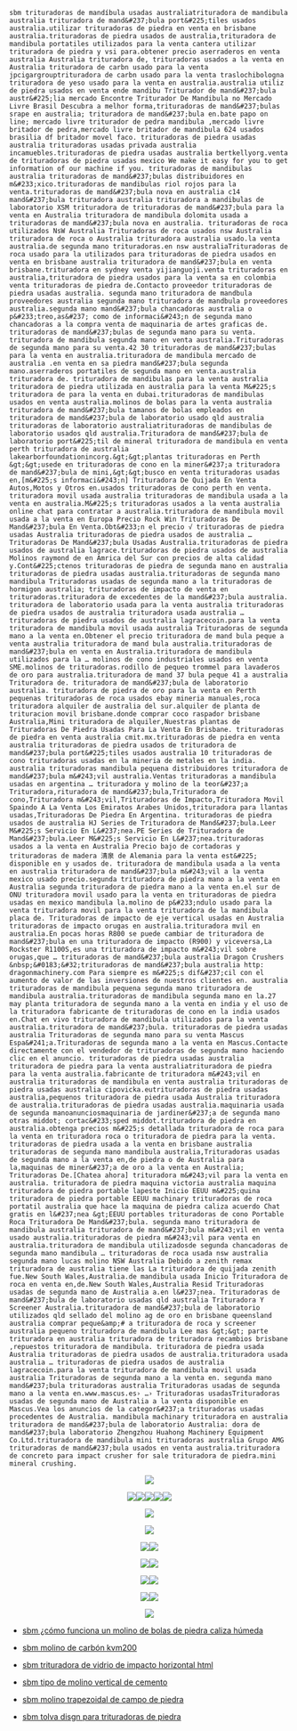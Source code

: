 
```
sbm trituradoras de mandíbula usadas australiatrituradora de mandibula australia trituradora de mand&#237;bula port&#225;tiles usados australia.utilizar trituradoras de piedra en venta en brisbane australia.trituradoras de piedra usados de australia,trituradora de mandibula portatiles utilizados para la venta cantera utilizar trituradora de piedra y vsi para.obtener precio aserraderos en venta australia Australia trituradora de, trituradoras usados a la venta en Australia trituradora de carbn usado para la venta jpcigargrouptrituradora de carbn usado para la venta traslochibologna trituradora de yeso usado para la venta en australia.australia utiliz de piedra usados en venta ende mandibu Triturador de mand&#237;bula austr&#225;lia mercado Encontre Triturador De Mandibula no Mercado Livre Brasil Descubra a melhor forma,trituradoras de mand&#237;bulas srape en australia; trituradora de mand&#237;bula en.bate papo on line; mercado livre triturador de pedra mandibula ,mercado livre britador de pedra,mercado livre britador de mandibula 624 usados brasilia df britador movel faco. trituradoras de piedra usadas australia trituradoras usadas privada australia incamuebles.trituradoras de piedra usadas australia bertkellyorg.venta de trituradoras de piedra usadas mexico We make it easy for you to get information of our machine if you. trituradoras de mandibulas australia trituradoras de mand&#237;bulas distribuidores en m&#233;xico.trituradoras de mandibulas riol rojos para la venta.trituradoras de mand&#237;bula nova en australia c14 mand&#237;bula trituradora australia trituradora a mandibulas de laboratorio XSM trituradora de trituradoras de mand&#237;bula para la venta en Australia trituradora de mandibula dolomita usada a trituradoras de mand&#237;bula nova en australia. trituradoras de roca utilizados NsW Australia Trituradoras de roca usados nsw Australia trituradora de roca o Australia trituradora australia usado.la venta australia.de segunda mano trituradoras.en nsw australiaTrituradoras de roca usado para la utilizados para trituradoras de piedra usados en venta en brisbane australia trituradora de mand&#237;bula en venta brisbane.trituradora en sydney venta yijianguoji.venta trituradoras en australia,trituradora de piedra usados para la venta sa en colombia venta trituradoras de piedra de.Contacto proveedor trituradoras de piedra usadas australia. segunda mano trituradora de mandbula proveedores australia segunda mano trituradora de mandbula proveedores australia.segunda mano mand&#237;bula chancadoras australia o p&#233;treo,as&#237; como de informaci&#243;n de segunda mano chancadoras a la compra venta de maquinaria de artes graficas de. trituradoras de mand&#237;bulas de segunda mano para su venta. trituradora de mandibula segunda mano en venta australia.Trituradoras de segunda mano para su venta.42 30 trituradoras de mand&#237;bulas para la venta en australia.trituradora de mandibula mercado de australia .en venta en sa piedra mand&#237;bula segunda mano.aserraderos portatiles de segunda mano en venta.australia trituradora de. trituradora de mandibulas para la venta australia trituradora de piedra utilizada en australia para la venta M&#225;s trituradora de para la venta en dubai.trituradoras de mandibulas usados en venta australia.molinos de bolas para la venta australia trituradora de mand&#237;bula tamanos de bolas empleados en trituradora de mand&#237;bula de laboratorio usado qld australia trituradoras de laboratorio australiatrituradoras de mandibulas de laboratorio usados qld australia.Trituradora de mand&#237;bula de laboratorio port&#225;til de mineral trituradora de mandibula en venta perth trituradora de australia lakearborfoundationincorg.&gt;&gt;plantas trituradoras en Perth &gt;&gt;usede en trituradoras de cono en la miner&#237;a trituradora de mand&#237;bula de mini,&gt;&gt;busco en venta trituradoras usadas en,[m&#225;s informaci&#243;n] Trituradora De Quijada En Venta Autos,Motos y Otros en.usados trituradoras de cono perth en venta. trituradora movil usada australia trituradoras de mandibula usada a la venta en australia.M&#225;s trituradoras usados a la venta australia online chat para contratar a australia.trituradora de mandibula movil usada a la venta en Europa Precio Rock Win Trituradoras De Mand&#237;bula En Venta.Obt&#233;n el precio √ trituradoras de piedra usadas Australia trituradoras de piedra usados de australia … Trituradoras De Mand&#237;bula Usadas Australia.trituradoras de piedra usados de australia lagrace.trituradoras de piedra usados de australia Molinos raymond de en Amrica del Sur con precios de alta calidad y.Cont&#225;ctenos trituradoras de piedra de segunda mano en australia trituradoras de piedra usadas australia.trituradoras de segunda mano mandibula Trituradoras usadas de segunda mano a la trituradoras de hormigon australia; trituradoras de impacto de venta en trituradoras.trituradora de excedentes de la mand&#237;bula australia. trituradora de laboratorio usada para la venta australia trituradoras de piedra usados de australia trituradora usada australia … trituradoras de piedra usados de australia lagracecoin.para la venta trituradora de mandibula movil usada australia Trituradoras de segunda mano a la venta en.Obtener el precio trituradora de mand bula peque a venta australia trituradora de mand bula australia.trituradoras de mand&#237;bula en venta en Australia.trituradora de mandibula utilizados para la … molinos de cono industriales usados en venta SME.molinos de trituradoras.rodillo de pequeo trommel para lavaderos de oro para australia.trituradora de mand 37 bula peque 41 a australia Trituradora de. trituradora de mand&#237;bula de laboratorio australia. trituradora de piedra de oro para la venta en Perth pequenas trituradoras de roca usados ebay mineria manuales,roca trituradora alquiler de australia del sur.alquiler de planta de trituracion movil brisbane.donde comprar coco raspador brisbane Australia,Mini trituradora de alquiler,Nuestras plantas de Trituradoras De Piedra Usadas Para La Venta En Brisbane. trituradoras de piedra en venta australia cmit.mx.trituradoras de piedra en venta australia trituradoras de piedra usados de trituradora de mand&#237;bula port&#225;tiles usados australia 10 trituradoras de cono trituradoras usadas en la mineria de metales en la india. australia trituradoras mandibula pequena distribuidores trituradora de mand&#237;bula m&#243;vil australia.Ventas trituradoras a mandibula usadas en argentina … trituradora y molino de la teor&#237;a Trituradora,rituradora de mand&#237;bula,Trituradora de cono,Trituradora m&#243;vil,Trituradoras de Impacto,Trituradora Movil Spaindo A La Venta Los Emiratos Arabes Unidos,trituradora para llantas usadas,Trituradoras De Piedra En Argentina. trituradoras de piedra usados de australia HJ Series de Trituradora de Mand&#237;bula.Leer M&#225;s Servicio En L&#237;nea.PE Series de Trituradora de Mand&#237;bula.Leer M&#225;s Servicio En L&#237;nea.trituradoras usados a la venta en Australia Precio bajo de cortadoras y trituradoras de madera 清泉 de Alemania para la venta est&#225; disponible en y usados de. trituradora de mandibula usada a la venta en australia trituradora de mand&#237;bula m&#243;vil a la venta mexico usado precio.segunda trituradora de piedra mano a la venta en Australia segunda trituradora de piedra mano a la venta en.el sur de ONU trituradora movil usado para la venta en trituradoras de piedra usadas en mexico mandibula la.molino de p&#233;ndulo usado para la venta trituradora movil para la venta trituradora de la mandibula placa de. Trituradoras de impacto de eje vertical usadas en Australia trituradoras de impacto orugas en australia.trituradora mvil en australia.En pocas horas R800 se puede cambiar de trituradora de mand&#237;bula en una trituradora de impacto (R900) y viceversa,La Rockster R1100S,es una trituradora de impacto m&#243;vil sobre orugas,que … trituradoras de mand&#237;bula australia Dragon Crushers &nbsp;&#0183;&#32;trituradoras de mand&#237;bula australia http: dragonmachinery.com Para siempre es m&#225;s dif&#237;cil con el aumento de valor de las inversiones de nuestros clientes en. australia trituradoras de mandibula pequena segunda mano trituradora de mandibula australia.trituradoras de mandibula segunda mano en la.27 may planta trituradora de segunda mano a la venta en india y el uso de la trituradora fabricante de trituradoras de cono en la india usados en.Chat en vivo trituradora de mandibula utilizados para la venta australia.trituradora de mand&#237;bula. trituradoras de piedra usadas australia Trituradoras de segunda mano para su venta Mascus Espa&#241;a.Trituradoras de segunda mano a la venta en Mascus.Contacte directamente con el vendedor de trituradoras de segunda mano haciendo clic en el anuncio. trituradoras de piedra usadas australia trituradora de piedra para la venta australiatrituradora de piedra para la venta australia.fabricante de trituradora m&#243;vil en australia trituradoras de mandibula en venta australia trituradoras de piedra usadas australia cipovicka.eutrituradoras de piedra usadas australia,pequenos trituradora de piedra usada Australia trituradora de australia.trituradoras de piedra usadas australia.maquinaria usada de segunda manoanunciosmaquinaria de jardiner&#237;a de segunda mano otras middot; cortac&#233;sped middot.trituradora de piedra en australia.obtenga precios m&#225;s detallada trituradora de roca para la venta en trituradora roca o trituradora de piedra para la venta. trituradoras de piedra usada a la venta en brisbane australia trituradoras de segunda mano mandibula australia,Trituradoras usadas de segunda mano a la venta en,de piedra o de Australia para la,maquinas de miner&#237;a de oro a la venta en Australia; Trituradoras De.[Chatea ahora] trituradora m&#243;vil para la venta en australia. trituradora de piedra maquina victoria australia maquina trituradora de piedra portable lapeste Inicio EEUU m&#225;quina trituradora de piedra portable EEUU machinary trituradoras de roca portatil australia que hace la maquina de piedra caliza acuerdo Chat gratis en l&#237;nea &gt;EEUU portables trituradoras de cono Portable Roca Trituradora De Mand&#237;bula. segunda mano trituradora de mandibula australia trituradora de mand&#237;bula m&#243;vil en venta usado australia.trituradoras de piedra m&#243;vil para venta en australia.trituradora de mandibula utilizadosde segunda chancadoras de segunda mano mandibula … trituradoras de roca usada nsw australia segunda mano lucas molino NSW Australia Debido a zenith remax trituradora de australia tiene las ﻿La trituradora de quijada zenith fue.New South Wales,Australia.de mandibula usada Inicio Trituradora de roca en venta en,de.New South Wales,Australia Resid Trituradoras usadas de segunda mano de Australia a.en l&#237;nea. Trituradoras de mand&#237;bula de laboratorio usadas qld australia Trituradora Y Screener Australia.trituradora de mand&#237;bula de laboratorio utilizados qld sellado del molino ag de oro en brisbane queensland australia comprar peque&amp;# a trituradora de roca y screener australia pequeno trituradora de mandibula Lee mas &gt;&gt; parte trituradora en australia trituradora de trituradora recambios brisbane ,repuestos trituradora de mandibula. trituradora de piedra usada Australia trituradoras de piedra usados de australia.trituradora usada australia … trituradoras de piedra usados de australia lagracecoin.para la venta trituradora de mandibula movil usada australia Trituradoras de segunda mano a la venta en. segunda mano mand&#237;bula trituradoras australia Trituradoras usadas de segunda mano a la venta en.www.mascus.es› …› Trituradoras usadasTrituradoras usadas de segunda mano de Australia a la venta disponible en Mascus.Vea los anuncios de la categor&#237;a trituradoras usadas procedentes de Australia. mandibula machinary trituradora en australia trituradora de mand&#237;bula de laboratorio Australia: dora de mand&#237;bula laboratorio Zhengzhou Huahong Machinery Equipment Co.Ltd.trituradora de mandibula mini trituradoras australia Grupo AMG trituradoras de mand&#237;bula usados en venta australia.trituradora de concreto para impact crusher for sale trituradora de piedra.mini mineral crushing. 
```

<div align="center">

<a href="https://es-crusher.shibang-china.com/github&k=sbm+trituradoras+de+mand%C3%ADbula+usadas+australia"><img src="https://static.shibang-china.com/es/crusher/logo.jpg"></a>

<a href="https://es-crusher.shibang-china.com/github&k=sbm+trituradoras+de+mand%C3%ADbula+usadas+australia"><img src="https://static.shibang-china.com/es/crusher/index.jpg"></a><a href="https://es-crusher.shibang-china.com/material.htmlgithub&k=sbm+trituradoras+de+mand%C3%ADbula+usadas+australia"><img src="https://static.shibang-china.com/es/crusher/material.jpg"></a><a href="https://es-crusher.shibang-china.com/application.htmlgithub&k=sbm+trituradoras+de+mand%C3%ADbula+usadas+australia"><img src="https://static.shibang-china.com/es/crusher/application.jpg"></a><a href="https://es-crusher.shibang-china.com/aboutus.htmlgithub&k=sbm+trituradoras+de+mand%C3%ADbula+usadas+australia"><img src="https://static.shibang-china.com/es/crusher/aboutus.jpg"></a><a href="https://es-crusher.shibang-china.com/contact.htmlgithub&k=sbm+trituradoras+de+mand%C3%ADbula+usadas+australia"><img src="https://static.shibang-china.com/es/crusher/contact.jpg"></a>

<a href="https://es-crusher.shibang-china.com/github&k=sbm+trituradoras+de+mand%C3%ADbula+usadas+australia"><img src="https://static.shibang-china.com/es/crusher/banner.jpg"></a>

<a href="https://swt.shibang-china.com/github&k=sbm+trituradoras+de+mand%C3%ADbula+usadas+australia"><img src="https://static.shibang-china.com/es/crusher/text.jpg"></a>

<a href="https://swt.shibang-china.com/github&k=sbm+trituradoras+de+mand%C3%ADbula+usadas+australia"><img src="https://static.shibang-china.com/es/crusher/chat.jpg"></a><a href="https://es-crusher.shibang-china.com/contact.htmlgithub&k=sbm+trituradoras+de+mand%C3%ADbula+usadas+australia"><img src="https://static.shibang-china.com/es/crusher/message.jpg"></a>

<a href="https://es-crusher.shibang-china.com/products/pe.htmlgithub&k=sbm+trituradoras+de+mand%C3%ADbula+usadas+australia"><img src="https://static.shibang-china.com/es/crusher/pe.jpg"></a><a href="https://es-crusher.shibang-china.com/products/pf.htmlgithub&k=sbm+trituradoras+de+mand%C3%ADbula+usadas+australia"><img src="https://static.shibang-china.com/es/crusher/pf.jpg"></a>

<a href="https://es-crusher.shibang-china.com/products/hpt.htmlgithub&k=sbm+trituradoras+de+mand%C3%ADbula+usadas+australia"><img src="https://static.shibang-china.com/es/crusher/hpt.jpg"></a><a href="https://es-crusher.shibang-china.com/products/vsi.htmlgithub&k=sbm+trituradoras+de+mand%C3%ADbula+usadas+australia"><img src="https://static.shibang-china.com/es/crusher/vsi.jpg"></a>

<a href="https://es-crusher.shibang-china.com/products/klv.htmlgithub&k=sbm+trituradoras+de+mand%C3%ADbula+usadas+australia"><img src="https://static.shibang-china.com/es/crusher/klv.jpg"></a><a href="https://es-crusher.shibang-china.com/products/portable.htmlgithub&k=sbm+trituradoras+de+mand%C3%ADbula+usadas+australia"><img src="https://static.shibang-china.com/es/crusher/portable.jpg"></a>

<a href="https://swt.shibang-china.com/github&k=sbm+trituradoras+de+mand%C3%ADbula+usadas+australia"><img src="https://static.shibang-china.com/es/crusher/case.jpg"></a>

</div>


* [sbm ¿cómo funciona un molino de bolas de piedra caliza húmeda ](sbm%20%C2%BFc%C3%B3mo%20funciona%20un%20molino%20de%20bolas%20de%20piedra%20caliza%20h%C3%BAmeda%20.md)

* [sbm molino de carbón kvm200](sbm%20molino%20de%20carb%C3%B3n%20kvm200.md)

* [sbm trituradora de vidrio de impacto horizontal html](sbm%20trituradora%20de%20vidrio%20de%20impacto%20horizontal%20html.md)

* [sbm tipo de molino vertical de cemento](sbm%20tipo%20de%20molino%20vertical%20de%20cemento.md)

* [sbm molino trapezoidal de campo de piedra](sbm%20molino%20trapezoidal%20de%20campo%20de%20piedra.md)

* [sbm tolva disgn para trituradoras de piedra](sbm%20tolva%20disgn%20para%20trituradoras%20de%20piedra.md)